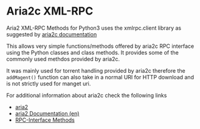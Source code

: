 # Aria2c XML-RPC
Aria2 XML-RPC Methods for Python3 uses the xmlrpc.client library as suggested by [aria2c documentation](https://aria2.github.io/)

This allows very simple functions/methods offered by aria2c RPC interface using the Python classes and class methods. 
It provides some of the commonly used methdos provided by aria2c. 

It was mainly used for torrent handling provided by aria2c therefore the `addMagent()` function can also take in a normal URI for HTTP download and is not strictly used for manget uri.

For additional information about aria2c check the following links
- [aria2](https://aria2.github.io/)
- [aria2 Documentation (en)](https://aria2.github.io/manual/en/html/index.html)
- [RPC-Interface Methods](https://aria2.github.io/manual/en/html/aria2c.html#rpc-interface)
